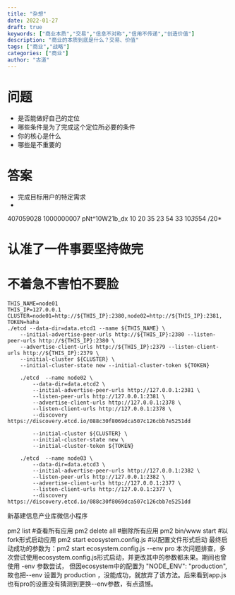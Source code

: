```yaml
---
title: "杂想"
date: 2022-01-27
draft: true
keywords: ["商业本质","交易","信息不对称","信用不传递","创造价值"]
description: "商业的本质到底是什么？交易、价值"
tags: ["商业","战略"]
categories: ["商业"]
author: "古道" 
---
```


# 问题
* 是否能做好自己的定位
* 哪些条件是为了完成这个定位所必要的条件
* 你的核心是什么
* 哪些是不重要的
# 答案
* 完成目标用户的特定需求
* 

407059028
1000000007
pNt^10W21b_dx
10 20  35 23 54 33
10*35*54 /20*

# 认准了一件事要坚持做完
# 不着急不害怕不要脸

``` shell
THIS_NAME=node01
THIS_IP=127.0.0.1
CLUSTER=node01=http://${THIS_IP}:2380,node02=http://${THIS_IP}:2381,
TOKEN=haha
./etcd --data-dir=data.etcd1 --name ${THIS_NAME} \
	--initial-advertise-peer-urls http://${THIS_IP}:2380 --listen-peer-urls http://${THIS_IP}:2380 \
	--advertise-client-urls http://${THIS_IP}:2379 --listen-client-urls http://${THIS_IP}:2379 \
	--initial-cluster ${CLUSTER} \
	--initial-cluster-state new --initial-cluster-token ${TOKEN}
	
	./etcd  --name node02 \
		--data-dir=data.etcd2 \
		--initial-advertise-peer-urls http://127.0.0.1:2381 \
		--listen-peer-urls http://127.0.0.1:2381 \
		--advertise-client-urls http://127.0.0.1:2378 \
		--listen-client-urls http://127.0.0.1:2378 \
		--discovery https://discovery.etcd.io/088c30f8069dca507c126cbb7e5251dd
		
		--initial-cluster ${CLUSTER} \
		--initial-cluster-state new \
		--initial-cluster-token ${TOKEN}
		
	./etcd  --name node03 \
		--data-dir=data.etcd3 \
		--initial-advertise-peer-urls http://127.0.0.1:2382 \
		--listen-peer-urls http://127.0.0.1:2382 \
		--advertise-client-urls http://127.0.0.1:2377 \
		--listen-client-urls http://127.0.0.1:2377 \
		--discovery https://discovery.etcd.io/088c30f8069dca507c126cbb7e5251dd
```
新基建信息产业库微信小程序

pm2 list #查看所有应用
pm2 delete all #删除所有应用
pm2 bin/www start #以fork形式启动应用
pm2 start ecosystem.config.js #以配置文件形式启动
最终启动成功的参数为：pm2 start ecosystem.config.js --env pro
本次问题排查，多次尝试使用ecosystem.config.js形式启动，并更改其中的参数都未果。期间也曾使用 -env 参数尝试，
但因ecosystem中的配置为  "NODE_ENV": "production",故也把--env 设置为 production ，没能成功，就放弃了该方法。后来看到app.js 也有pro的设置没有猜测到更换--env参数，有点遗憾。
